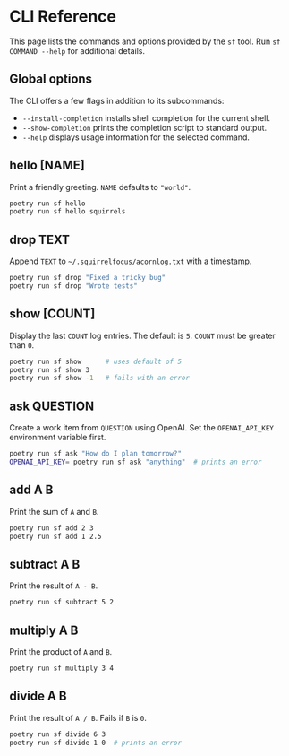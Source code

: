 # CLI Reference

This page lists the commands and options provided by the `sf` tool.
Run `sf COMMAND --help` for additional details.

## Global options

The CLI offers a few flags in addition to its subcommands:

- `--install-completion` installs shell completion for the current shell.
- `--show-completion` prints the completion script to standard output.
- `--help` displays usage information for the selected command.

## hello [NAME]

Print a friendly greeting. `NAME` defaults to `"world"`.

```bash
poetry run sf hello
poetry run sf hello squirrels
```

## drop TEXT

Append `TEXT` to `~/.squirrelfocus/acornlog.txt` with a timestamp.

```bash
poetry run sf drop "Fixed a tricky bug"
poetry run sf drop "Wrote tests"
```

## show [COUNT]

Display the last `COUNT` log entries. The default is `5`.
`COUNT` must be greater than `0`.

```bash
poetry run sf show      # uses default of 5
poetry run sf show 3
poetry run sf show -1   # fails with an error
```

## ask QUESTION

Create a work item from `QUESTION` using OpenAI.
Set the `OPENAI_API_KEY` environment variable first.

```bash
poetry run sf ask "How do I plan tomorrow?"
OPENAI_API_KEY= poetry run sf ask "anything"  # prints an error
```

## add A B

Print the sum of `A` and `B`.

```bash
poetry run sf add 2 3
poetry run sf add 1 2.5
```

## subtract A B

Print the result of `A - B`.

```bash
poetry run sf subtract 5 2
```

## multiply A B

Print the product of `A` and `B`.

```bash
poetry run sf multiply 3 4
```

## divide A B

Print the result of `A / B`. Fails if `B` is `0`.

```bash
poetry run sf divide 6 3
poetry run sf divide 1 0  # prints an error
```
